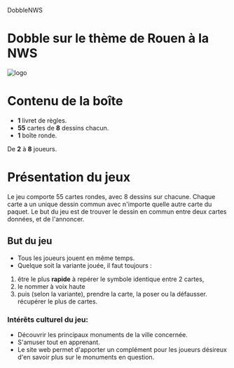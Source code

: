 DobbleNWS
# Dobble sur le thème de Rouen à la NWS

![logo][l]

[l]: https://images-fr-cdn.asmodee.com/eu-central-1/filer_public/73/de/73de2587-4984-45d6-a522-0afb84a87a3d/pl_dobb01fr_logo_72dpi_290410.png

# Contenu de la boîte

* **1** livret de règles.
* **55** cartes de **8** dessins chacun.
* **1** boîte ronde. 

De **2**  à **8** joueurs. 

# Présentation du jeux
Le jeu comporte 55 cartes rondes, avec 8 dessins sur chacune. Chaque carte a un unique dessin commun avec n'importe quelle autre carte du paquet. Le but du jeu est de trouver le dessin en commun entre deux cartes données, et de l'annoncer.

## But du jeu

* Tous les joueurs jouent en même temps.
* Quelque soit la variante jouée, il faut toujours :

1. être le plus **rapide** à repérer le symbole identique entre 2 cartes,
2. le nommer à voix haute
3. puis (selon la variante), prendre la carte, la poser ou la défausser.
récupérer le plus de cartes.

### Intérêts culturel du jeu: 

* Découvrir les principaux monuments de la ville concernée. 
* S'amuser tout en apprenant.
* Le site web permet d'apporter un complément pour les joueurs désireux d'en savoir plus sur le monuments en question.  
